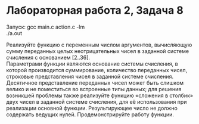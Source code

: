 # Лабораторная работа 2, Задача 8

Запуск: gcc main.c action.c -lm  
./a.out  


Реализуйте функцию с переменным числом аргументов, вычисляющую сумму
переданных целых неотрицательных чисел в заданной системе счисления с
основанием [2..36].  
Параметрами функции являются основание системы счисления, в
которой производится суммирование, количество переданных чисел, строковые
представления чисел в заданной системе счисления. Десятичное представление
переданных чисел может быть слишком велико и не поместиться во встроенные типы
данных; для решения возникшей проблемы также реализуйте функцию «сложения в
столбик» двух чисел в заданной системе счисления, для её использования при
реализации основной функции. Результирующее число не должно содержать ведущих
нулей. Продемонстрируйте работу функции.
